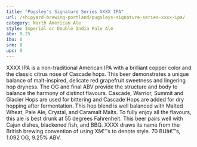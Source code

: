 ```yaml
---
title: "Pugsley's Signature Series XXXX IPA"
url: /shipyard-brewing-portland/pugsleys-signature-series-xxxx-ipa/
category: North American Ale
style: Imperial or Double India Pale Ale
abv: 9.25
ibu: 0
srm: 0
upc: 0
---
```

XXXX IPA is a non-traditional American IPA with a brilliant copper color and the classic citrus nose of Cascade hops. This beer demonstrates a unique balance of malt-inspired, delicate red grapefruit sweetness and lingering hop dryness. The OG and final ABV provide the structure and body to balance the harmony of distinct flavours. Cascade, Warrior, Summit and Glacier Hops are used for bittering and Cascade Hops are added for dry hopping after fermentation. This hop blend is well balanced with Malted Wheat, Pale Ale, Crystal, and Caramalt Malts. To fully enjoy all the flavours, this ale is best drunk at 55 degrees Fahrenheit. This beer pairs well with Cajun dishes, blackened fish, and BBQ. XXXX draws its name from the British brewing convention of using Xâ€™s to denote style. 70 BUâ€™s, 1.092 OG, 9.25% ABV.
